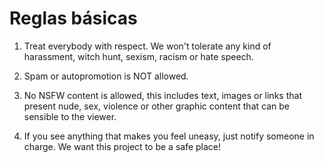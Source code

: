 # Reglas básicas

1. Treat everybody with respect. We won't tolerate any kind of harassment, witch hunt, sexism, racism or hate speech.

2. Spam or autopromotion is NOT allowed.

3. No NSFW content is allowed, this includes text, images or links that present nude, sex, violence or other graphic content that can be sensible to the viewer.

4. If you see anything that makes you feel uneasy, just notify someone in charge. We want this project to be a safe place!
